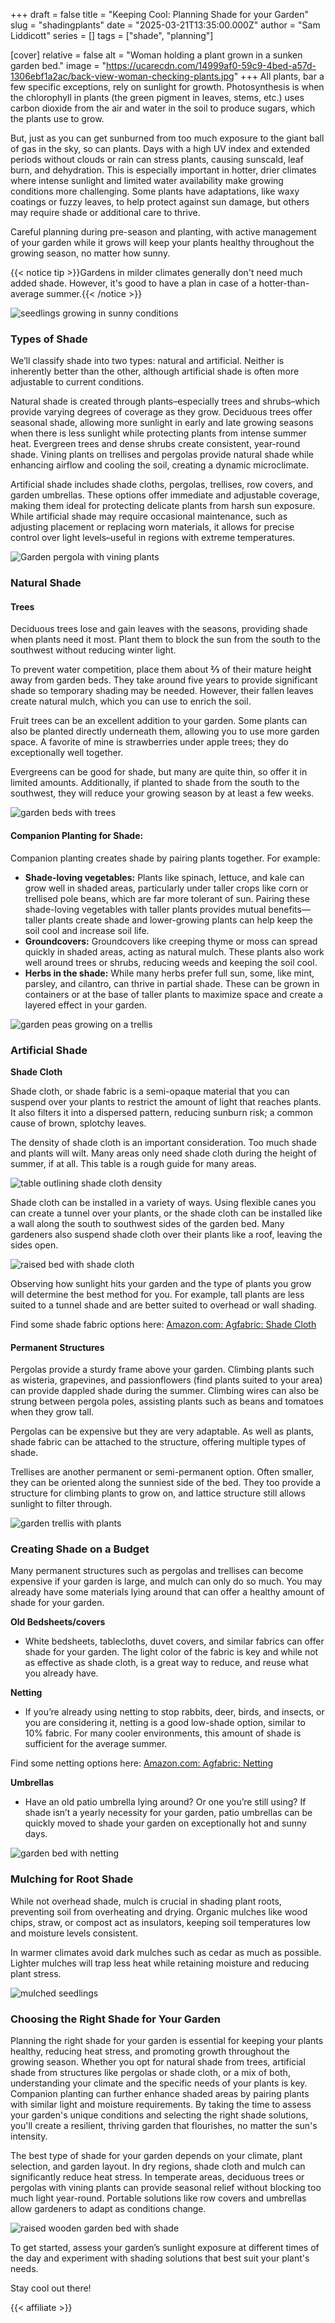 +++
draft = false
title = "Keeping Cool: Planning Shade for your Garden"
slug = "shadingplants"
date = "2025-03-21T13:35:00.000Z"
author = "Sam Liddicott"
series = []
tags = ["shade", "planning"]

[cover]
relative = false
alt = "Woman holding a plant grown in a sunken garden bed."
image = "https://ucarecdn.com/14999af0-59c9-4bed-a57d-1306ebf1a2ac/back-view-woman-checking-plants.jpg"
+++
All plants, bar a few specific exceptions, rely on sunlight for growth. Photosynthesis is when the chlorophyll in plants (the green pigment in leaves, stems, etc.) uses carbon dioxide from the air and water in the soil to produce sugars, which the plants use to grow.

But, just as you can get sunburned from too much exposure to the giant ball of gas in the sky, so can plants. Days with a high UV index and extended periods without clouds or rain can stress plants, causing sunscald, leaf burn, and dehydration. This is especially important in hotter, drier climates where intense sunlight and limited water availability make growing conditions more challenging. Some plants have adaptations, like waxy coatings or fuzzy leaves, to help protect against sun damage, but others may require shade or additional care to thrive.

Careful planning during pre-season and planting, with active management of your garden while it grows will keep your plants healthy throughout the growing season, no matter how sunny.

{{< notice tip >}}Gardens in milder climates generally don't need much added shade. However, it's good to have a plan in case of a hotter-than-average summer.{{< /notice >}}

![seedlings growing in sunny conditions](https://ucarecdn.com/ad4b706d-e689-4112-8294-a5da9d85b1c4/high-angle-plants-with-green-leaves.jpg)

### Types of Shade

We’ll classify shade into two types: natural and artificial. Neither is inherently better than the other, although artificial shade is often more adjustable to current conditions.

Natural shade is created through plants–especially trees and shrubs–which provide varying degrees of coverage as they grow. Deciduous trees offer seasonal shade, allowing more sunlight in early and late growing seasons when there is less sunlight while protecting plants from intense summer heat. Evergreen trees and dense shrubs create consistent, year-round shade. Vining plants on trellises and pergolas provide natural shade while enhancing airflow and cooling the soil, creating a dynamic microclimate.

Artificial shade includes shade cloths, pergolas, trellises, row covers, and garden umbrellas. These options offer immediate and adjustable coverage, making them ideal for protecting delicate plants from harsh sun exposure. While artificial shade may require occasional maintenance, such as adjusting placement or replacing worn materials, it allows for precise control over light levels–useful in regions with extreme temperatures.

![Garden pergola with vining plants](https://ucarecdn.com/b0ba307f-a237-4de1-9ede-bd5c6ff40e74/background-roof-entwined-with-autumn-ivy-against-sky.jpg)

### Natural Shade

#### Trees

Deciduous trees lose and gain leaves with the seasons, providing shade when plants need it most. Plant them to block the sun from the south to the southwest without reducing winter light.

To prevent water competition, place them about **⅔** of their mature heigh**t** away from garden beds. They take around five years to provide significant shade so temporary shading may be needed. However, their fallen leaves create natural mulch, which you can use to enrich the soil.

Fruit trees can be an excellent addition to your garden. Some plants can also be planted directly underneath them, allowing you to use more garden space. A favorite of mine is strawberries under apple trees; they do exceptionally well together.

Evergreens can be good for shade, but many are quite thin, so offer it in limited amounts. Additionally, if planted to shade from the south to the southwest, they will reduce your growing season by at least a few weeks.

![garden beds with trees](https://ucarecdn.com/85636696-7f86-45bc-b781-4eff28212062/plants-by-wall-against-trees.jpg)

#### Companion Planting for Shade:

Companion planting creates shade by pairing plants together. For example:

* **Shade-loving vegetables:** Plants like spinach, lettuce, and kale can grow well in shaded areas, particularly under taller crops like corn or trellised pole beans, which are far more tolerant of sun. Pairing these shade-loving vegetables with taller plants provides mutual benefits—taller plants create shade and lower-growing plants can help keep the soil cool and increase soil life. 
* **Groundcovers:** Groundcovers like creeping thyme or moss can spread quickly in shaded areas, acting as natural mulch. These plants also work well around trees or shrubs, reducing weeds and keeping the soil cool.
* **Herbs in the shade:** While many herbs prefer full sun, some, like mint, parsley, and cilantro, can thrive in partial shade. These can be grown in containers or at the base of taller plants to maximize space and create a layered effect in your garden.

![garden peas growing on a trellis](https://ucarecdn.com/18eb1071-ca59-4a80-a36f-aa429051de1d/green-peas-grow-gardener-garden-outdoors.jpg)

### Artificial Shade

**Shade Cloth**

Shade cloth, or shade fabric is a semi-opaque material that you can suspend over your plants to restrict the amount of light that reaches plants. It also filters it into a dispersed pattern, reducing sunburn risk; a common cause of brown, splotchy leaves. 

The density of shade cloth is an important consideration. Too much shade and plants will wilt. Many areas only need shade cloth during the height of summer, if at all. This table is a rough guide for many areas.

![table outlining shade cloth density](https://ucarecdn.com/f2a1feb3-53f1-4818-aacf-b3e5ad944a31/shade%20density.PNG)

Shade cloth can be installed in a variety of ways. Using flexible canes you can create a tunnel over your plants, or the shade cloth can be installed like a wall along the south to southwest sides of the garden bed. Many gardeners also suspend shade cloth over their plants like a roof, leaving the sides open. 

![raised bed with shade cloth](https://ucarecdn.com/406965f4-784a-4b43-9fbb-3bf8fcc4b846/high-angle-view-vegetables-container.jpg)

Observing how sunlight hits your garden and the type of plants you grow will determine the best method for you. For example, tall plants are less suited to a tunnel shade and are better suited to overhead or wall shading.

Find some shade fabric options here: [Amazon.com: Agfabric: Shade Cloth](https://www.amazon.com/stores/page/1ABD59E4-9DB6-4071-8DEE-86DA53194EAC?ingress=0&visitId=ffd0373e-4bd1-4c9d-ae41-41b121143559&lp_query=agfabric&lp_slot=auto-sparkle-hsa-tetris&store_ref=SB_A023357128C5RJ5S85QSE-A0690841245LKB6J5JI2A&ref_=sbx_be_s_sparkle_mcd_cta)

#### Permanent Structures

Pergolas provide a sturdy frame above your garden. Climbing plants such as wisteria, grapevines, and passionflowers (find plants suited to your area) can provide dappled shade during the summer. Climbing wires can also be strung between pergola poles, assisting plants such as beans and tomatoes when they grow tall. 

Pergolas can be expensive but they are very adaptable. As well as plants, shade fabric can be attached to the structure, offering multiple types of shade.

Trellises are another permanent or semi-permanent option. Often smaller, they can be oriented along the sunniest side of the bed. They too provide a structure for climbing plants to grow on, and lattice structure still allows sunlight to filter through.

![garden trellis with plants](https://ucarecdn.com/197c3283-c571-4a77-9416-e1c0d5b072fb/built-structure-with-trees-background.jpg)

### Creating Shade on a Budget

Many permanent structures such as pergolas and trellises can become expensive if your garden is large, and mulch can only do so much. You may already have some materials lying around that can offer a healthy amount of shade for your garden.

**Old Bedsheets/covers**

* White bedsheets, tablecloths, duvet covers, and similar fabrics can offer shade for your garden. The light color of the fabric is key and while not as effective as shade cloth, is a great way to reduce, and reuse what you already have.

**Netting**

* If you’re already using netting to stop rabbits, deer, birds, and insects, or you are considering it, netting is a good low-shade option, similar to 10% fabric. For many cooler environments, this amount of shade is sufficient for the average summer. 

Find some netting options here: [Amazon.com: Agfabric: Netting](https://www.amazon.com/stores/page/EFDEB572-12C0-4FDF-B97E-AE14908324A0?ingress=0&visitId=ffd0373e-4bd1-4c9d-ae41-41b121143559&lp_query=agfabric&lp_slot=auto-sparkle-hsa-tetris&store_ref=SB_A023357128C5RJ5S85QSE-A0690841245LKB6J5JI2A&ref_=sbx_be_s_sparkle_mcd_cta)

**Umbrellas**

* Have an old patio umbrella lying around? Or one you’re still using? If shade isn’t a yearly necessity for your garden, patio umbrellas can be quickly moved to shade your garden on exceptionally hot and sunny days. 

![garden bed with netting](https://ucarecdn.com/5c01cad2-d8a5-4973-ab9e-f9d7e8070f54/-/crop/2427x1345/133,575/-/preview/PXL_20230805_142551385%20(1).jpg)

### Mulching for Root Shade

While not overhead shade, mulch is crucial in shading plant roots, preventing soil from overheating and drying. Organic mulches like wood chips, straw, or compost act as insulators, keeping soil temperatures low and moisture levels consistent.

In warmer climates avoid dark mulches such as cedar as much as possible. Lighter mulches will trap less heat while retaining moisture and reducing plant stress.

![mulched seedlings](https://ucarecdn.com/49b3566a-b00a-48bf-ad02-19485359858b/leaves-growing-field.jpg)

### Choosing the Right Shade for Your Garden

Planning the right shade for your garden is essential for keeping your plants healthy, reducing heat stress, and promoting growth throughout the growing season. Whether you opt for natural shade from trees, artificial shade from structures like pergolas or shade cloth, or a mix of both, understanding your climate and the specific needs of your plants is key. Companion planting can further enhance shaded areas by pairing plants with similar light and moisture requirements. By taking the time to assess your garden's unique conditions and selecting the right shade solutions, you'll create a resilient, thriving garden that flourishes, no matter the sun's intensity.

The best type of shade for your garden depends on your climate, plant selection, and garden layout. In dry regions, shade cloth and mulch can significantly reduce heat stress. In temperate areas, deciduous trees or pergolas with vining plants can provide seasonal relief without blocking too much light year-round. Portable solutions like row covers and umbrellas allow gardeners to adapt as conditions change.

![raised wooden garden bed with shade](https://ucarecdn.com/c51d4d03-df74-4625-a1c6-7dddd04a712f/raised-wooden-bed-backyard-garden.jpg)

To get started, assess your garden’s sunlight exposure at different times of the day and experiment with shading solutions that best suit your plant's needs.

Stay cool out there!

{{< affiliate >}}
